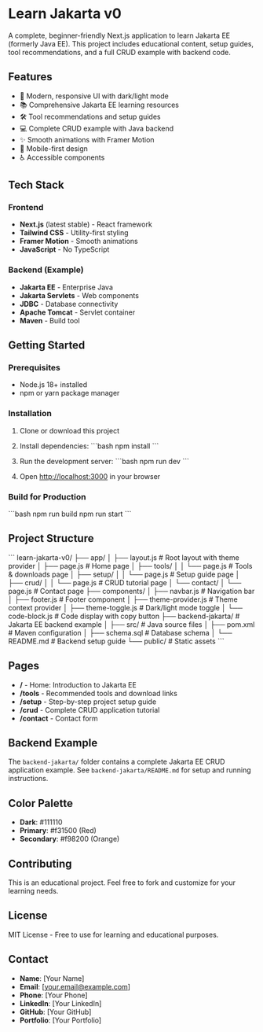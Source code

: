 # Learn Jakarta v0

A complete, beginner-friendly Next.js application to learn Jakarta EE (formerly Java EE). This project includes educational content, setup guides, tool recommendations, and a full CRUD example with backend code.

## Features

- 🎨 Modern, responsive UI with dark/light mode
- 📚 Comprehensive Jakarta EE learning resources
- 🛠️ Tool recommendations and setup guides
- 💻 Complete CRUD example with Java backend
- ✨ Smooth animations with Framer Motion
- 📱 Mobile-first design
- ♿ Accessible components

## Tech Stack

### Frontend
- **Next.js** (latest stable) - React framework
- **Tailwind CSS** - Utility-first styling
- **Framer Motion** - Smooth animations
- **JavaScript** - No TypeScript

### Backend (Example)
- **Jakarta EE** - Enterprise Java
- **Jakarta Servlets** - Web components
- **JDBC** - Database connectivity
- **Apache Tomcat** - Servlet container
- **Maven** - Build tool

## Getting Started

### Prerequisites

- Node.js 18+ installed
- npm or yarn package manager

### Installation

1. Clone or download this project

2. Install dependencies:
\`\`\`bash
npm install
\`\`\`

3. Run the development server:
\`\`\`bash
npm run dev
\`\`\`

4. Open [http://localhost:3000](http://localhost:3000) in your browser

### Build for Production

\`\`\`bash
npm run build
npm run start
\`\`\`

## Project Structure

\`\`\`
learn-jakarta-v0/
├── app/
│   ├── layout.js          # Root layout with theme provider
│   ├── page.js            # Home page
│   ├── tools/
│   │   └── page.js        # Tools & downloads page
│   ├── setup/
│   │   └── page.js        # Setup guide page
│   ├── crud/
│   │   └── page.js        # CRUD tutorial page
│   └── contact/
│       └── page.js        # Contact page
├── components/
│   ├── navbar.js          # Navigation bar
│   ├── footer.js          # Footer component
│   ├── theme-provider.js  # Theme context provider
│   ├── theme-toggle.js    # Dark/light mode toggle
│   └── code-block.js      # Code display with copy button
├── backend-jakarta/       # Jakarta EE backend example
│   ├── src/               # Java source files
│   ├── pom.xml            # Maven configuration
│   ├── schema.sql         # Database schema
│   └── README.md          # Backend setup guide
└── public/                # Static assets
\`\`\`

## Pages

- **/** - Home: Introduction to Jakarta EE
- **/tools** - Recommended tools and download links
- **/setup** - Step-by-step project setup guide
- **/crud** - Complete CRUD application tutorial
- **/contact** - Contact form

## Backend Example

The `backend-jakarta/` folder contains a complete Jakarta EE CRUD application example. See `backend-jakarta/README.md` for setup and running instructions.

## Color Palette

- **Dark**: #111110
- **Primary**: #f31500 (Red)
- **Secondary**: #f98200 (Orange)

## Contributing

This is an educational project. Feel free to fork and customize for your learning needs.

## License

MIT License - Free to use for learning and educational purposes.

## Contact

- **Name**: [Your Name]
- **Email**: [your.email@example.com]
- **Phone**: [Your Phone]
- **LinkedIn**: [Your LinkedIn]
- **GitHub**: [Your GitHub]
- **Portfolio**: [Your Portfolio]
